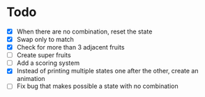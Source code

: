 # Todo

- [x] When there are no combination, reset the state
- [x] Swap only to match
- [x] Check for more than 3 adjacent fruits
- [ ] Create super fruits
- [ ] Add a scoring system
- [x] Instead of printing multiple states one after the other, create an animation
- [ ] Fix bug that makes possible a state with no combination